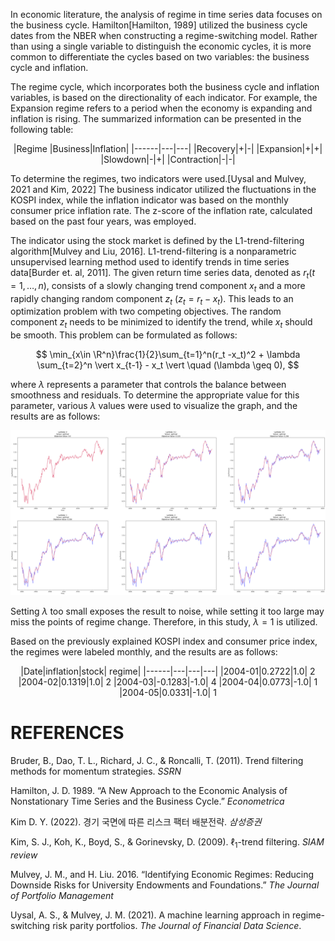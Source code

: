 In economic literature, the analysis of regime in time series data focuses on the business cycle. Hamilton[Hamilton, 1989] utilized the business cycle dates from the NBER when constructing a regime-switching model. Rather than using a single variable to distinguish the economic cycles, it is more common to differentiate the cycles based on two variables: the business cycle and inflation.

The regime cycle, which incorporates both the business cycle and inflation variables, is based on the directionality of each indicator. For example, the Expansion regime refers to a period when the economy is expanding and inflation is rising. The summarized information can be presented in the following table:

<p align ='center'>
|Regime |Business|Inflation|
|------|---|---|
|Recovery|+|-|
|Expansion|+|+|
|Slowdown|-|+|
|Contraction|-|-|
</p>

To determine the regimes, two indicators were used.[Uysal and Mulvey, 2021 and Kim, 2022] The business indicator utilized the fluctuations in the KOSPI index, while the inflation indicator was based on the monthly consumer price inflation rate. The z-score of the inflation rate, calculated based on the past four years, was employed.

The indicator using the stock market is defined by the L1-trend-filtering algorithm[Mulvey and Liu, 2016]. L1-trend-filtering is a nonparametric unsupervised learning method used to identify trends in time series data[Burder et. al, 2011]. The given return time series data, denoted as $r_t(t = 1,\dots,n)$, consists of a slowly changing trend component $x_t$ and a more rapidly changing random component $z_t$ ($z_t = r_t - x_t$). This leads to an optimization problem with two competing objectives. The random component $z_t$ needs to be minimized to identify the trend, while $x_t$ should be smooth. This problem can be formulated as follows:


$$
\min_{x\in \R^n}\frac{1}{2}\sum_{t=1}^n(r_t -x_t)^2 + \lambda \sum_{t=2}^n \vert x_{t-1} - x_t \vert  \quad (\lambda \geq 0),
$$

where $\lambda$ represents a parameter that controls the balance between smoothness and residuals. To determine the appropriate value for this parameter, various $\lambda$ values were used to visualize the graph, and the results are as follows:

<p align="center">
<img src = 'https://github.com/hynacin121/IE471_TermProject/blob/2f2d538b724a81fe4bc858260fd5af6fee55650c/data/l1_lambda.png' >
</p>

Setting $\lambda$ too small exposes the result to noise, while setting it too large may miss the points of regime change. Therefore, in this study, $\lambda = 1$ is utilized.

Based on the previously explained KOSPI index and consumer price index, the regimes were labeled monthly, and the results are as follows:


<p align ='center'>
|Date|inflation|stock|	regime|
|------|---|---|---|
|2004-01|0.2722|1.0|	2
|2004-02|0.1319|1.0|	2
|2004-03|-0.1283|-1.0|	4
|2004-04|0.0773|-1.0|	1
|2004-05|0.0331|-1.0|	1
</p>


# REFERENCES


Bruder, B., Dao, T. L., Richard, J. C., & Roncalli, T. (2011). Trend filtering methods for momentum strategies. *SSRN*

Hamilton, J. D. 1989. “A New Approach to the Economic Analysis of Nonstationary Time Series and the Business Cycle.” *Econometrica*

Kim D. Y. (2022). 경기 국면에 따른 리스크 팩터 배분전략. *삼성증권*

Kim, S. J., Koh, K., Boyd, S., & Gorinevsky, D. (2009). $\ell_1$-trend filtering. *SIAM review*

Mulvey, J. M., and H. Liu. 2016. “Identifying Economic Regimes: Reducing Downside Risks for University Endowments and Foundations.” *The Journal of Portfolio Management*

Uysal, A. S., & Mulvey, J. M. (2021). A machine learning approach in regime-switching risk parity portfolios. *The Journal of Financial Data Science*.
